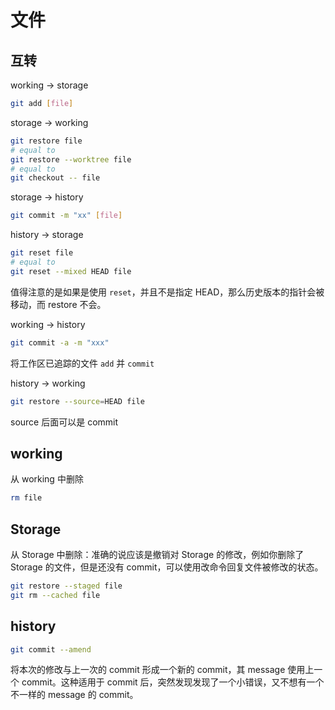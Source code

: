 # 文件

## 互转

working -> storage

```bash
git add [file]
```

storage -> working

```bash
git restore file
# equal to
git restore --worktree file
# equal to
git checkout -- file
```

storage -> history

```bash
git commit -m "xx" [file]
```

history -> storage

```bash
git reset file
# equal to
git reset --mixed HEAD file
```
值得注意的是如果是使用 `reset`，并且不是指定 HEAD，那么历史版本的指针会被移动，而 restore 不会。

working -> history

```bash
git commit -a -m "xxx"
```

将工作区已追踪的文件 `add` 并 `commit`

history -> working

```bash
git restore --source=HEAD file
```

source 后面可以是 commit

## working

从 working 中删除

```bash
rm file
```

## Storage

从 Storage 中删除：准确的说应该是撤销对 Storage 的修改，例如你删除了 Storage 的文件，但是还没有 commit，可以使用改命令回复文件被修改的状态。

```bash
git restore --staged file
git rm --cached file
```

## history

```bash
git commit --amend
```

将本次的修改与上一次的 commit 形成一个新的 commit，其 message 使用上一个 commit。这种适用于 commit 后，突然发现发现了一个小错误，又不想有一个不一样的 message 的 commit。
